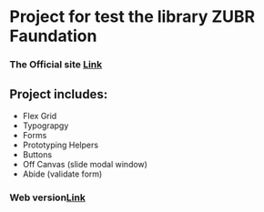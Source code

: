 # Project for test the library ZUBR Faundation
### The Official site [Link](https://foundation.zurb.com/sites.html)
## Project includes:
- Flex Grid
- Typograpgy
- Forms
- Prototyping Helpers
- Buttons
- Off Canvas (slide modal window)
- Abide (validate form)
### Web version[Link](https://tagea.github.io/form-foundation/)